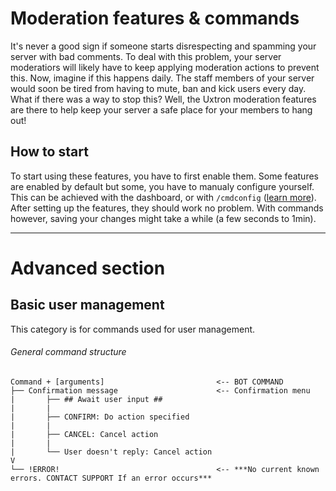 # Moderation features & commands
It's never a good sign if someone starts disrespecting and spamming your server with bad comments. To deal with this problem, your server moderatiors will likely have to keep applying moderation actions to prevent this. Now, imagine if this happens daily. The staff members of your server would soon be tired from having to mute, ban and kick users every day. What if there was a way to stop this? Well, the Uxtron moderation features are there to help keep your server a safe place for your members to hang out!

## How to start
To start using these features, you have to first enable them. Some features are enabled by default but some, you have to manualy configure yourself. This can be achieved with the dashboard, or with `/cmdconfig` ([learn more](https://github.com/Uxtron-team/Uxtron-bot-docs/blob/main/docs/features_usage/setting_up.md#setting-up-these-featurescommands)). After setting up the features, they should work no problem. With commands however, saving your changes might take a while (a few seconds to 1min).

***

# Advanced section

## Basic user management 
This category is for commands used for user management.

###### General command structure
```
Command + [arguments]                         <-- BOT COMMAND
├── Confirmation message                      <-- Confirmation menu
|       ├── ## Await user input ##               
|       | 
|       ├── CONFIRM: Do action specified      
|       |
|       ├── CANCEL: Cancel action
|       |
|       └── User doesn't reply: Cancel action
V   
└── !ERROR!                                   <-- ***No current known errors. CONTACT SUPPORT If an error occurs***
```

